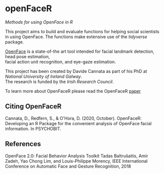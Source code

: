 # openFaceR
*Methods for using OpenFace in R*

This project aims to build and evaluate functions for helping social scientists in using OpenFace. The functions make extensive use of the *tidyverse* package.

[OpenFace](https://github.com/TadasBaltrusaitis/OpenFace) is a state-of-the art tool intended for facial landmark detection, head pose estimation,  
facial action unit recognition, and eye-gaze estimation.  
 
This project has been created by Davide Cannata as part of his PhD at *National University of Ireland Galway*.  
The research is funded by the *Irish Research Council*.

To learn more about OpenFaceR please read the OpenFaceR [paper](https://easychair-www.easychair.org/publications/preprint_download/dr3c) 

## Citing OpenFaceR

Cannata, D., Redfern, S., & O'Hora, D. (2020, October). OpenFaceR: Developing an R Package for the convenient analysis of OpenFace facial information. In PSYCHOBIT.

## References
OpenFace 2.0: Facial Behavior Analysis Toolkit Tadas Baltrušaitis, Amir Zadeh, Yao Chong Lim, and Louis-Philippe Morency, IEEE International Conference on Automatic Face and Gesture Recognition, 2018
